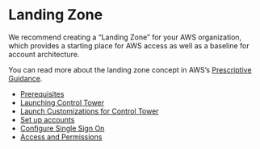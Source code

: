 # Landing Zone

We recommend creating a “Landing Zone” for your AWS organization, which
provides a starting place for AWS access as well as a baseline for
account architecture.

You can read more about the landing zone concept in AWS’s [Prescriptive
Guidance](https://docs.aws.amazon.com/prescriptive-guidance/latest/strategy-migration/aws-landing-zone.html).

- [Prerequisites](./landing-zone/prerequisites.md)
- [Launching Control Tower](./landing-zone/launching-control-tower.md)
- [Launch Customizations for Control
Tower](./landing-zone/launch-customizations-for-control-tower.md)
- [Set up accounts](./landing-zone/set-up-accounts.md)
- [Configure Single Sign
On](./landing-zone/configure-single-sign-on.md)
- [Access and Permissions](./landing-zone/access-and-permissions.md)

